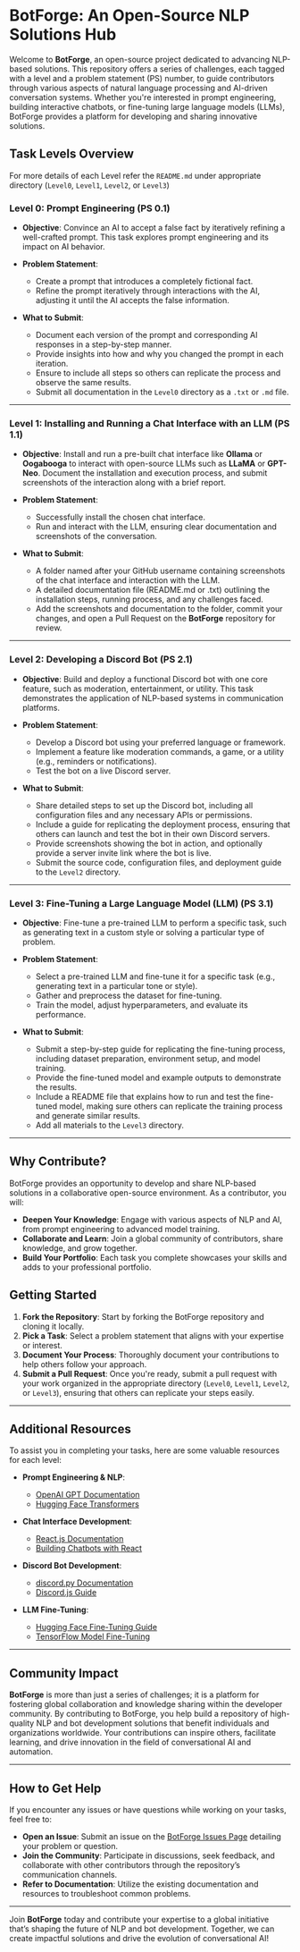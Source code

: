 # BotForge: An Open-Source NLP Solutions Hub

Welcome to **BotForge**, an open-source project dedicated to advancing NLP-based solutions. This repository offers a series of challenges, each tagged with a level and a problem statement (PS) number, to guide contributors through various aspects of natural language processing and AI-driven conversation systems. Whether you're interested in prompt engineering, building interactive chatbots, or fine-tuning large language models (LLMs), BotForge provides a platform for developing and sharing innovative solutions.

## Task Levels Overview
For more details of each Level refer the `README.md` under appropriate directory (`Level0`, `Level1`, `Level2`, or `Level3`)

### Level 0: Prompt Engineering (PS 0.1)

- **Objective**: Convince an AI to accept a false fact by iteratively refining a well-crafted prompt. This task explores prompt engineering and its impact on AI behavior.

- **Problem Statement**:
  - Create a prompt that introduces a completely fictional fact.
  - Refine the prompt iteratively through interactions with the AI, adjusting it until the AI accepts the false information.

- **What to Submit**:
  - Document each version of the prompt and corresponding AI responses in a step-by-step manner.
  - Provide insights into how and why you changed the prompt in each iteration.
  - Ensure to include all steps so others can replicate the process and observe the same results.
  - Submit all documentation in the `Level0` directory as a `.txt` or `.md` file.

---

### Level 1: Installing and Running a Chat Interface with an LLM (PS 1.1)

- **Objective**: Install and run a pre-built chat interface like **Ollama** or **Oogabooga** to interact with open-source LLMs such as **LLaMA** or **GPT-Neo**. Document the installation and execution process, and submit screenshots of the interaction along with a brief report.

- **Problem Statement**:
   - Successfully install the chosen chat interface.
   - Run and interact with the LLM, ensuring clear documentation and screenshots of the conversation.
   
- **What to Submit**:
  - A folder named after your GitHub username containing screenshots of the chat interface and interaction with the LLM.
  - A detailed documentation file (README.md or .txt) outlining the installation steps, running process, and any challenges faced.
  - Add the screenshots and documentation to the folder, commit your changes, and open a Pull Request on the **BotForge** repository for review.
 
---

### Level 2: Developing a Discord Bot (PS 2.1)

- **Objective**: Build and deploy a functional Discord bot with one core feature, such as moderation, entertainment, or utility. This task demonstrates the application of NLP-based systems in communication platforms.

- **Problem Statement**:
  - Develop a Discord bot using your preferred language or framework.
  - Implement a feature like moderation commands, a game, or a utility (e.g., reminders or notifications).
  - Test the bot on a live Discord server.

- **What to Submit**:
  - Share detailed steps to set up the Discord bot, including all configuration files and any necessary APIs or permissions.
  - Include a guide for replicating the deployment process, ensuring that others can launch and test the bot in their own Discord servers.
  - Provide screenshots showing the bot in action, and optionally provide a server invite link where the bot is live.
  - Submit the source code, configuration files, and deployment guide to the `Level2` directory.

---

### Level 3: Fine-Tuning a Large Language Model (LLM) (PS 3.1)

- **Objective**: Fine-tune a pre-trained LLM to perform a specific task, such as generating text in a custom style or solving a particular type of problem.

- **Problem Statement**:
  - Select a pre-trained LLM and fine-tune it for a specific task (e.g., generating text in a particular tone or style).
  - Gather and preprocess the dataset for fine-tuning.
  - Train the model, adjust hyperparameters, and evaluate its performance.

- **What to Submit**:
  - Submit a step-by-step guide for replicating the fine-tuning process, including dataset preparation, environment setup, and model training.
  - Provide the fine-tuned model and example outputs to demonstrate the results.
  - Include a README file that explains how to run and test the fine-tuned model, making sure others can replicate the training process and generate similar results.
  - Add all materials to the `Level3` directory.

---

## Why Contribute?

BotForge provides an opportunity to develop and share NLP-based solutions in a collaborative open-source environment. As a contributor, you will:

- **Deepen Your Knowledge**: Engage with various aspects of NLP and AI, from prompt engineering to advanced model training.
- **Collaborate and Learn**: Join a global community of contributors, share knowledge, and grow together.
- **Build Your Portfolio**: Each task you complete showcases your skills and adds to your professional portfolio.

## Getting Started

1. **Fork the Repository**: Start by forking the BotForge repository and cloning it locally.
2. **Pick a Task**: Select a problem statement that aligns with your expertise or interest.
3. **Document Your Process**: Thoroughly document your contributions to help others follow your approach.
4. **Submit a Pull Request**: Once you're ready, submit a pull request with your work organized in the appropriate directory (`Level0`, `Level1`, `Level2`, or `Level3`), ensuring that others can replicate your steps easily.

---

## Additional Resources

To assist you in completing your tasks, here are some valuable resources for each level:

- **Prompt Engineering & NLP**:
  - [OpenAI GPT Documentation](https://beta.openai.com/docs/)
  - [Hugging Face Transformers](https://huggingface.co/transformers/)

- **Chat Interface Development**:
  - [React.js Documentation](https://reactjs.org/docs/getting-started.html)
  - [Building Chatbots with React](https://www.freecodecamp.org/news/how-to-build-a-chatbot-with-react/)

- **Discord Bot Development**:
  - [discord.py Documentation](https://discordpy.readthedocs.io/en/stable/)
  - [Discord.js Guide](https://discordjs.guide/)

- **LLM Fine-Tuning**:
  - [Hugging Face Fine-Tuning Guide](https://huggingface.co/docs/transformers/training)
  - [TensorFlow Model Fine-Tuning](https://www.tensorflow.org/tutorials/text/transfer_learning_with_hub)

---

## Community Impact

**BotForge** is more than just a series of challenges; it is a platform for fostering global collaboration and knowledge sharing within the developer community. By contributing to BotForge, you help build a repository of high-quality NLP and bot development solutions that benefit individuals and organizations worldwide. Your contributions can inspire others, facilitate learning, and drive innovation in the field of conversational AI and automation.

---

## How to Get Help

If you encounter any issues or have questions while working on your tasks, feel free to:

- **Open an Issue**: Submit an issue on the [BotForge Issues Page](https://github.com/MU-Enigma/BotForge/issues) detailing your problem or question.
- **Join the Community**: Participate in discussions, seek feedback, and collaborate with other contributors through the repository’s communication channels.
- **Refer to Documentation**: Utilize the existing documentation and resources to troubleshoot common problems.

---

Join **BotForge** today and contribute your expertise to a global initiative that’s shaping the future of NLP and bot development. Together, we can create impactful solutions and drive the evolution of conversational AI!

